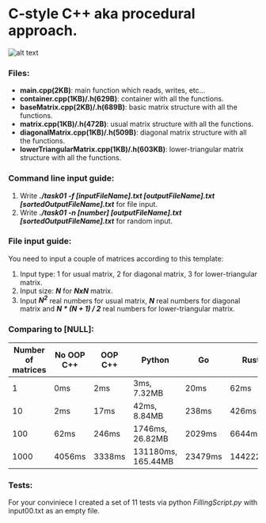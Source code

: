 # C-style C++ aka procedural approach.

![alt text](https://pbs.twimg.com/media/EFQYKdCW4AABlkl?format=jpg&name=small)

### Files:
- **main.cpp(2KB)**: main function which reads, writes, etc...
- **container.cpp(1KB)/.h(629B)**: container with all the functions.
- **baseMatrix.cpp(2KB)/.h(689B)**: basic matrix structure with all the functions.
- **matrix.cpp(1KB)/.h(472B)**: usual matrix structure with all the functions.
- **diagonalMatrix.cpp(1KB)/.h(509B)**: diagonal matrix structure with all the functions.
- **lowerTriangularMatrix.cpp(1KB)/.h(603KB)**: lower-triangular matrix structure with all the functions.

### Command line input guide:

1) Write ***./task01 -f [inputFileName].txt [outputFileName].txt [sortedOutputFileName].txt*** for file input.
2) Write ***./task01 -n [number] [outputFileName].txt [sortedOutputFileName].txt*** for random input.

### File input guide:

You need to input a couple of matrices according to this template:
1) Input type: 1 for usual matrix, 2 for diagonal matrix, 3 for lower-triangular matrix.
2) Input size: ***N*** for ***NxN*** matrix.
3) Input ***N<sup>2</sup>*** real numbers for usual matrix, ***N*** real numbers for diagonal matrix and ***N * (N + 1) / 2*** real numbers for lower-triangular matrix.


### Comparing to [NULL]:

|Number of matrices|  No OOP C++  |   OOP C++   |      Python      |    Go    |    Rust    |  Assembler  |
|------------------|--------------|-------------|------------------|----------|------------|-------------|
|1                 |0ms           |2ms          |3ms, 7.32MB       |20ms      |62ms        |8ms          |
|10                |2ms           |17ms         |42ms, 8.84MB      |238ms     |426ms       |12ms         |
|100               |62ms          |246ms        |1746ms, 26.82MB   |2029ms    |6644ms      |240ms        |
|1000              |4056ms        |3338ms       |131180ms, 165.44MB|23479ms   |144222ms    |2811ms       |

### Tests:

For your conviniece I created a set of 11 tests via python *FillingScript.py* with input00.txt as an empty file.
